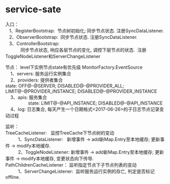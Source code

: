 # service-sate

入口：<br>
    1、RegisterBootstrap:  节点树初始化; 同步节点状态.   注册SyncDataListener. <br>
    2、ObserverBootstrap:  同步节点状态.    注册SyncDataListener. <br>
    3、ControllerBootstrap:  <br>
             同步节点状态, 响应各层节点的变化, 调控下层节点的状态.  注册ToggleNodeListener和ServerChangeListener <br>

节点：  level下实例节点state有优先级 MonitorFactory.EventSource <br>
     1、servers: 服务运行实例集合 <br>
     2、providers: 提供者集合 <br>
                   state: OFF@-@SERVER; DISABLED@-@PROVIDER_ALL;  <br>
                          LIMIT@-@PROVIDER_INSTANCE; DISABLED@-@PROVIDER_INSTANCE <br>
     3、apis: 服务集合 <br>
                    state: LIMIT@-@API_INSTANCE;  DISABLED@-@API_INSTANCE <br>
     4、log: 日志集合, 每天产生一个日期格式<2017-06-26>的子日志节点记录变动过程 <br>

监听： <br>
 TreeCacheListener:   监控TreeCache下节点树的变动 <br>
           1、SyncDataListener:   新增事件 -> add新Map.Entry至本地缓存; 更新事件 -> modify本地缓存. <br>
           2、ToggleNodeListener: 新增事件 -> add新Map.Entry至本地缓存; 更新事件 -> modify本地缓存, 变更状态向下传导. <br>
 PathChildrenCacheListener： 监听指定节点下子节点列表的变动 <br>
           1、ServerChangeListener:  监听服务运行实例的存亡, 判定是否标记offline. <br>
 
